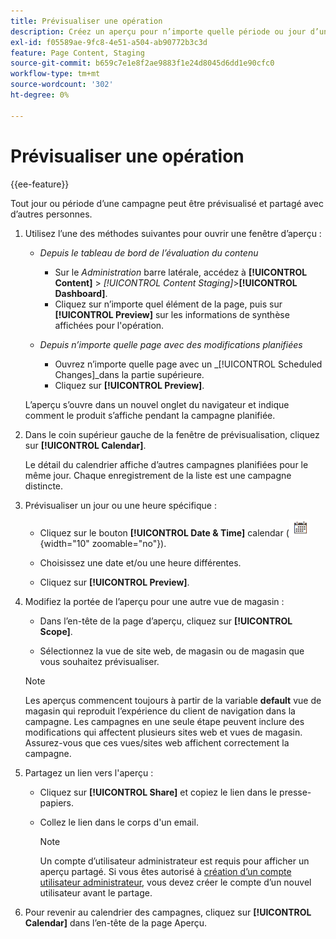 ```yaml
---
title: Prévisualiser une opération
description: Créez un aperçu pour n’importe quelle période ou jour d’une campagne et partagez-le avec les membres de l’équipe.
exl-id: f05589ae-9fc8-4e51-a504-ab90772b3c3d
feature: Page Content, Staging
source-git-commit: b659c7e1e8f2ae9883f1e24d8045d6dd1e90cfc0
workflow-type: tm+mt
source-wordcount: '302'
ht-degree: 0%

---
```


# Prévisualiser une opération

{{ee-feature}}

Tout jour ou période d’une campagne peut être prévisualisé et partagé avec d’autres personnes.

1. Utilisez l’une des méthodes suivantes pour ouvrir une fenêtre d’aperçu :

   - _Depuis le tableau de bord de l’évaluation du contenu_

      - Sur le _Administration_ barre latérale, accédez à  **[!UICONTROL Content]** > _[!UICONTROL Content Staging]_>**[!UICONTROL Dashboard]**.
      - Cliquez sur n’importe quel élément de la page, puis sur **[!UICONTROL Preview]** sur les informations de synthèse affichées pour l&#39;opération.

   - _Depuis n’importe quelle page avec des modifications planifiées_

      - Ouvrez n’importe quelle page avec un _[!UICONTROL Scheduled Changes]_dans la partie supérieure.
      - Cliquez sur **[!UICONTROL Preview]**.

   L’aperçu s’ouvre dans un nouvel onglet du navigateur et indique comment le produit s’affiche pendant la campagne planifiée.

1. Dans le coin supérieur gauche de la fenêtre de prévisualisation, cliquez sur **[!UICONTROL Calendar]**.

   Le détail du calendrier affiche d’autres campagnes planifiées pour le même jour. Chaque enregistrement de la liste est une campagne distincte.

1. Prévisualiser un jour ou une heure spécifique :

   - Cliquez sur le bouton **[!UICONTROL Date & Time]** calendar (![Icône Calendrier](../assets/icon-calendar.png){width="10" zoomable="no"}).

   - Choisissez une date et/ou une heure différentes.

   - Cliquez sur **[!UICONTROL Preview]**.

1. Modifiez la portée de l’aperçu pour une autre vue de magasin :

   - Dans l’en-tête de la page d’aperçu, cliquez sur **[!UICONTROL Scope]**.

   - Sélectionnez la vue de site web, de magasin ou de magasin que vous souhaitez prévisualiser.

   >[!NOTE]
   >
   >Les aperçus commencent toujours à partir de la variable **default** vue de magasin qui reproduit l’expérience du client de navigation dans la campagne. Les campagnes en une seule étape peuvent inclure des modifications qui affectent plusieurs sites web et vues de magasin. Assurez-vous que ces vues/sites web affichent correctement la campagne.

1. Partagez un lien vers l&#39;aperçu :

   - Cliquez sur **[!UICONTROL Share]** et copiez le lien dans le presse-papiers.

   - Collez le lien dans le corps d&#39;un email.

     >[!NOTE]
     >
     >Un compte d’utilisateur administrateur est requis pour afficher un aperçu partagé. Si vous êtes autorisé à [création d’un compte utilisateur administrateur](../systems/permissions-users-all.md#create-a-user), vous devez créer le compte d’un nouvel utilisateur avant le partage.

1. Pour revenir au calendrier des campagnes, cliquez sur **[!UICONTROL Calendar]** dans l’en-tête de la page Aperçu.

